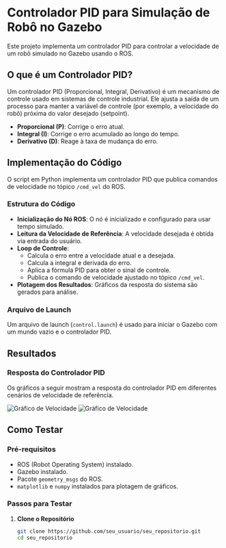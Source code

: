# Controlador PID para Simulação de Robô no Gazebo

Este projeto implementa um controlador PID para controlar a velocidade de um robô simulado no Gazebo usando o ROS.

## O que é um Controlador PID?

Um controlador PID (Proporcional, Integral, Derivativo) é um mecanismo de controle usado em sistemas de controle industrial. Ele ajusta a saída de um processo para manter a variável de controle (por exemplo, a velocidade do robô) próxima do valor desejado (setpoint).

- **Proporcional (P)**: Corrige o erro atual.
- **Integral (I)**: Corrige o erro acumulado ao longo do tempo.
- **Derivativo (D)**: Reage à taxa de mudança do erro.

## Implementação do Código

O script em Python implementa um controlador PID que publica comandos de velocidade no tópico `/cmd_vel` do ROS.

### Estrutura do Código

- **Inicialização do Nó ROS**: O nó é inicializado e configurado para usar tempo simulado.
- **Leitura da Velocidade de Referência**: A velocidade desejada é obtida via entrada do usuário.
- **Loop de Controle**: 
  - Calcula o erro entre a velocidade atual e a desejada.
  - Calcula a integral e derivada do erro.
  - Aplica a fórmula PID para obter o sinal de controle.
  - Publica o comando de velocidade ajustado no tópico `/cmd_vel`.
- **Plotagem dos Resultados**: Gráficos da resposta do sistema são gerados para análise.

### Arquivo de Launch

Um arquivo de launch (`control.launch`) é usado para iniciar o Gazebo com um mundo vazio e o controlador PID.

## Resultados

### Resposta do Controlador PID

Os gráficos a seguir mostram a resposta do controlador PID em diferentes cenários de velocidade de referência.

![Gráfico de Velocidade](path/to/graph1.png)
![Gráfico de Velocidade](path/to/graph2.png)

## Como Testar

### Pré-requisitos

- ROS (Robot Operating System) instalado.
- Gazebo instalado.
- Pacote `geometry_msgs` do ROS.
- `matplotlib` e `numpy` instalados para plotagem de gráficos.

### Passos para Testar

1. **Clone o Repositório**

   ```bash
   git clone https://github.com/seu_usuario/seu_repositorio.git
   cd seu_repositorio
